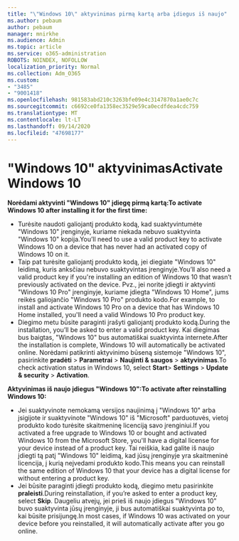 ```yaml
---
title: "\"Windows 10\" aktyvinimas pirmą kartą arba įdiegus iš naujo"
ms.author: pebaum
author: pebaum
manager: mnirkhe
ms.audience: Admin
ms.topic: article
ms.service: o365-administration
ROBOTS: NOINDEX, NOFOLLOW
localization_priority: Normal
ms.collection: Adm_O365
ms.custom:
- "3485"
- "9001418"
ms.openlocfilehash: 981583abd210c3263bfe09e4c3147870a1ae0c7c
ms.sourcegitcommit: c6692ce0fa1358ec3529e59ca0ecdfdea4cdc759
ms.translationtype: MT
ms.contentlocale: lt-LT
ms.lasthandoff: 09/14/2020
ms.locfileid: "47698177"
---
```

# <a name="activate-windows-10"></a><span data-ttu-id="f9363-102">"Windows 10" aktyvinimas</span><span class="sxs-lookup"><span data-stu-id="f9363-102">Activate Windows 10</span></span>

<span data-ttu-id="f9363-103">**Norėdami aktyvinti "Windows 10" įdiegę pirmą kartą:**</span><span class="sxs-lookup"><span data-stu-id="f9363-103">**To activate Windows 10 after installing it for the first time:**</span></span>

- <span data-ttu-id="f9363-104">Turėsite naudoti galiojantį produkto kodą, kad suaktyvintumėte "Windows 10" įrenginyje, kuriame niekada nebuvo suaktyvinta "Windows 10" kopija.</span><span class="sxs-lookup"><span data-stu-id="f9363-104">You’ll need to use a valid product key to activate Windows 10 on a device that has never had an activated copy of Windows 10 on it.</span></span>
- <span data-ttu-id="f9363-105">Taip pat turėsite galiojantį produkto kodą, jei diegiate "Windows 10" leidimą, kuris anksčiau nebuvo suaktyvintas įrenginyje.</span><span class="sxs-lookup"><span data-stu-id="f9363-105">You’ll also need a valid product key if you're installing an edition of Windows 10 that wasn’t previously activated on the device.</span></span> <span data-ttu-id="f9363-106">Pvz., jei norite įdiegti ir aktyvinti "Windows 10 Pro" įrenginyje, kuriame įdiegta "Windows 10 Home", jums reikės galiojančio "Windows 10 Pro" produkto kodo.</span><span class="sxs-lookup"><span data-stu-id="f9363-106">For example, to install and activate Windows 10 Pro on a device that has Windows 10 Home installed, you'll need a valid Windows 10 Pro product key.</span></span>
- <span data-ttu-id="f9363-107">Diegimo metu būsite paraginti įrašyti galiojantį produkto kodą.</span><span class="sxs-lookup"><span data-stu-id="f9363-107">During the installation, you’ll be asked to enter a valid product key.</span></span> <span data-ttu-id="f9363-108">Kai diegimas bus baigtas, "Windows 10" bus automatiškai suaktyvinta internete.</span><span class="sxs-lookup"><span data-stu-id="f9363-108">After the installation is complete, Windows 10 will automatically be activated online.</span></span> <span data-ttu-id="f9363-109">Norėdami patikrinti aktyvinimo būseną sistemoje "Windows 10", pasirinkite **pradėti** >  **Parametrai**  >  **Naujinti & saugos**  >  **aktyvinimas**.</span><span class="sxs-lookup"><span data-stu-id="f9363-109">To check activation status in Windows 10, select **Start**> **Settings** > **Update & security** > **Activation**.</span></span>

<span data-ttu-id="f9363-110">**Aktyvinimas iš naujo įdiegus "Windows 10":**</span><span class="sxs-lookup"><span data-stu-id="f9363-110">**To activate after reinstalling Windows 10:**</span></span>

- <span data-ttu-id="f9363-111">Jei suaktyvinote nemokamą versijos naujinimą į "Windows 10" arba įsigijote ir suaktyvinote "Windows 10" iš "Microsoft" parduotuvės, vietoj produkto kodo turėsite skaitmeninę licenciją savo įrenginiui.</span><span class="sxs-lookup"><span data-stu-id="f9363-111">If you activated a free upgrade to Windows 10 or bought and activated Windows 10 from the Microsoft Store, you'll have a digital license for your device instead of a product key.</span></span> <span data-ttu-id="f9363-112">Tai reiškia, kad galite iš naujo įdiegti tą patį "Windows 10" leidimą, kad jūsų įrenginyje yra skaitmeninė licencija, į kurią neįvedami produkto kodo.</span><span class="sxs-lookup"><span data-stu-id="f9363-112">This means you can reinstall the same edition of Windows 10 that your device has a digital license for without entering a product key.</span></span>
- <span data-ttu-id="f9363-113">Jei būsite paraginti įdiegti produkto kodą, diegimo metu pasirinkite **praleisti**.</span><span class="sxs-lookup"><span data-stu-id="f9363-113">During reinstallation, if you’re asked to enter a product key, select **Skip**.</span></span> <span data-ttu-id="f9363-114">Daugeliu atvejų, jei prieš iš naujo įdiegus "Windows 10" buvo suaktyvinta jūsų įrenginyje, ji bus automatiškai suaktyvinta po to, kai būsite prisijungę.</span><span class="sxs-lookup"><span data-stu-id="f9363-114">In most cases, if Windows 10 was activated on your device before you reinstalled, it will automatically activate after you go online.</span></span>
